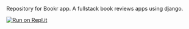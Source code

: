 Repository for Bookr app. A fullstack book reviews apps using django. 

[![Run on Repl.it](https://Bookr.ornkkk.repl.co)](https://Bookr.ornkkk.repl.co)

